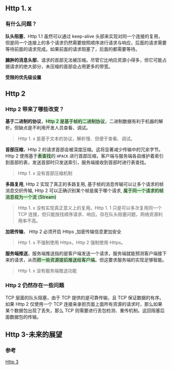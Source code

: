 ## Http 1. x 

### 有什么问题？

**队头阻塞**，Http 1.1 虽然可以通过 keep-alive 头部来实现对同一个连接的复用，但是同一个连接上的多个请求仍然需要按照顺序进行请求与响应，后面的请求需要等待前面的请求完成。如果前面的请求阻塞了，后面的都需要等待。

**臃肿的消息头部**，请求的首部无法被压缩。尽管它比响应资源小得多，但它可能占据请求的绝大部分，未压缩的首部会占用更多的带宽。

**受限的优先级设置**

## Http 2

### Http 2 带来了哪些改变？

**基于二进制的协议**，<mark style="background: #BBFABBA6;">Http 2 是基于帧的二进制协议</mark>，二进制数据有利于机器的解析，但缺点是不利用开发人员查看、调试。

> Http 1. x 是基于文本的协议，解析慢、但便于查看、调试。

**首部压缩**，Http 2 的请求首部会被深度压缩。这将显著减少传输中的冗余字节。Http 2 使用基于<mark style="background: #BBFABBA6;">表查找</mark>的 `HPACK` 进行首部压缩，客户端与服务端各自维护着索引到首部的表，发送首部时只发送索引，服务端接收到首部时进行表查找。

> Http 1. x 没有首部压缩机制

**多路复用**, Http 2 实现了真正的多路复用, 基于帧的消息传输可以让多个请求的帧消息交织传输, Http 2 可以正确识别某个帧是属于哪个请求, <mark style="background: #BBFABBA6;">属于同一个请求的帧消息视为一个流 (Stream)</mark>

> Http 1. x 没有实现真正意义上的复用。Http 1. 1 只是可以多次复用同一个 TCP 连接，但只能按找顺序请求、响应。存在队头阻塞问题，网络资源利用率不高。

**加密传输**， Http 2 必须开启 Https ,加密传输信息更加安全

> Http 1. x 不强制使用 Https，Http 2 强制使用 Https。

**服务端推送**，服务端推送指的是客户端发送一个请求，服务端就能预测客户端接下来的请求，从而<mark style="background: #BBFABBA6;">把一些资源提前推送给客户端</mark>。但这要求服务端的实现足够智能。

> Http 1. x 没有服务端推送功能

### Http 2 仍然存在一些问题

TCP 层面的队头阻塞，由于 TCP 提供的是可靠传输，且 TCP 保证数据的有序。如果 Http 2 仅使用一个 TCP 连接来承担页面上面所有资源的请求时，那么如果某个数据包出现了丢失，那么 TCP 则需要进行丢包检测、重传机制。这回阻塞后面数据包的传输。

## Http 3-未来的展望

### 参考

[Http 3](https://http3-explained.haxx.se/zh/why-quic/why-tcphol)